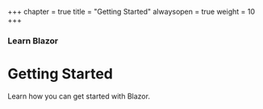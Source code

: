 +++
chapter = true
title = "Getting Started"
alwaysopen = true
weight = 10
+++

### Learn Blazor

# Getting Started

Learn how you can get started with Blazor.
